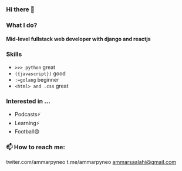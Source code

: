 ### Hi there 👋

### What I do?

#### Mid-level fullstack web developer with django and reactjs 

### Skills
- `>>> python`  great
- `({javascript})` good
- `:=golang`    beginner
- `<html> and .css` great

### Interested in ...
- Podcasts⚡
- Learning⚡
- Football😄

### 📫 How to reach me:
twiter.com/ammarpyneo
t.me/ammarpyneo
ammarsaalahi@gmail.com

<!--
**ammarsalahi/ammarsalahi** is a ✨ _special_ ✨ repository because its `README.md` (this file) appears on your GitHub profile.

Here are some ideas to get you started:

- 🔭 I’m currently working on ...
- 🌱 I’m currently learning ...
- 👯 I’m looking to collaborate on ...
- 🤔 I’m looking for help with ...
- 💬 Ask me about ...
- 📫 How to reach me: ...
- 😄 Pronouns: ...
- ⚡ Fun fact: ...
-->
